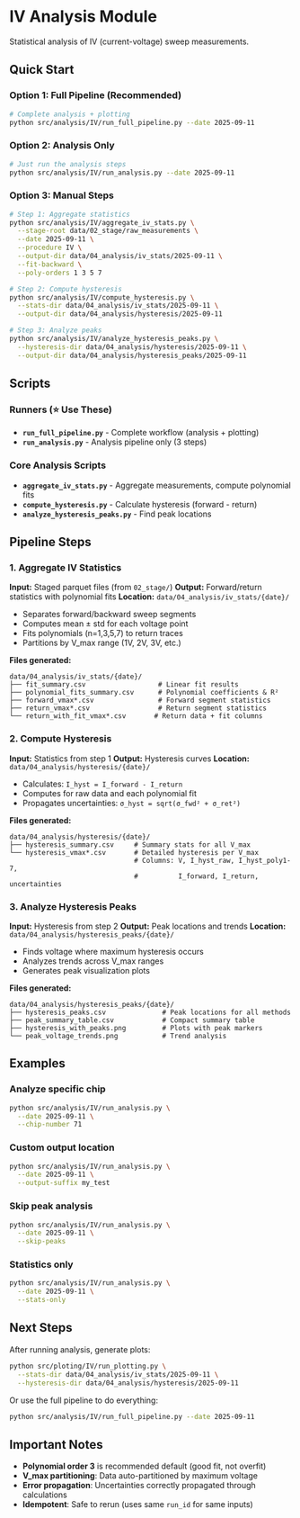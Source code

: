 # IV Analysis Module

Statistical analysis of IV (current-voltage) sweep measurements.

## Quick Start

### Option 1: Full Pipeline (Recommended)
```bash
# Complete analysis + plotting
python src/analysis/IV/run_full_pipeline.py --date 2025-09-11
```

### Option 2: Analysis Only
```bash
# Just run the analysis steps
python src/analysis/IV/run_analysis.py --date 2025-09-11
```

### Option 3: Manual Steps
```bash
# Step 1: Aggregate statistics
python src/analysis/IV/aggregate_iv_stats.py \
  --stage-root data/02_stage/raw_measurements \
  --date 2025-09-11 \
  --procedure IV \
  --output-dir data/04_analysis/iv_stats/2025-09-11 \
  --fit-backward \
  --poly-orders 1 3 5 7

# Step 2: Compute hysteresis
python src/analysis/IV/compute_hysteresis.py \
  --stats-dir data/04_analysis/iv_stats/2025-09-11 \
  --output-dir data/04_analysis/hysteresis/2025-09-11

# Step 3: Analyze peaks
python src/analysis/IV/analyze_hysteresis_peaks.py \
  --hysteresis-dir data/04_analysis/hysteresis/2025-09-11 \
  --output-dir data/04_analysis/hysteresis_peaks/2025-09-11
```

## Scripts

### Runners (⭐ Use These)
- **`run_full_pipeline.py`** - Complete workflow (analysis + plotting)
- **`run_analysis.py`** - Analysis pipeline only (3 steps)

### Core Analysis Scripts
- **`aggregate_iv_stats.py`** - Aggregate measurements, compute polynomial fits
- **`compute_hysteresis.py`** - Calculate hysteresis (forward - return)
- **`analyze_hysteresis_peaks.py`** - Find peak locations

## Pipeline Steps

### 1. Aggregate IV Statistics
**Input:** Staged parquet files (from `02_stage/`)
**Output:** Forward/return statistics with polynomial fits
**Location:** `data/04_analysis/iv_stats/{date}/`

- Separates forward/backward sweep segments
- Computes mean ± std for each voltage point
- Fits polynomials (n=1,3,5,7) to return traces
- Partitions by V_max range (1V, 2V, 3V, etc.)

**Files generated:**
```
data/04_analysis/iv_stats/{date}/
├── fit_summary.csv                  # Linear fit results
├── polynomial_fits_summary.csv      # Polynomial coefficients & R²
├── forward_vmax*.csv                # Forward segment statistics
├── return_vmax*.csv                 # Return segment statistics
└── return_with_fit_vmax*.csv       # Return data + fit columns
```

### 2. Compute Hysteresis
**Input:** Statistics from step 1
**Output:** Hysteresis curves
**Location:** `data/04_analysis/hysteresis/{date}/`

- Calculates: `I_hyst = I_forward - I_return`
- Computes for raw data and each polynomial fit
- Propagates uncertainties: `σ_hyst = sqrt(σ_fwd² + σ_ret²)`

**Files generated:**
```
data/04_analysis/hysteresis/{date}/
├── hysteresis_summary.csv     # Summary stats for all V_max
└── hysteresis_vmax*.csv       # Detailed hysteresis per V_max
                               # Columns: V, I_hyst_raw, I_hyst_poly1-7,
                               #          I_forward, I_return, uncertainties
```

### 3. Analyze Hysteresis Peaks
**Input:** Hysteresis from step 2
**Output:** Peak locations and trends
**Location:** `data/04_analysis/hysteresis_peaks/{date}/`

- Finds voltage where maximum hysteresis occurs
- Analyzes trends across V_max ranges
- Generates peak visualization plots

**Files generated:**
```
data/04_analysis/hysteresis_peaks/{date}/
├── hysteresis_peaks.csv              # Peak locations for all methods
├── peak_summary_table.csv            # Compact summary table
├── hysteresis_with_peaks.png         # Plots with peak markers
└── peak_voltage_trends.png           # Trend analysis
```

## Examples

### Analyze specific chip
```bash
python src/analysis/IV/run_analysis.py \
  --date 2025-09-11 \
  --chip-number 71
```

### Custom output location
```bash
python src/analysis/IV/run_analysis.py \
  --date 2025-09-11 \
  --output-suffix my_test
```

### Skip peak analysis
```bash
python src/analysis/IV/run_analysis.py \
  --date 2025-09-11 \
  --skip-peaks
```

### Statistics only
```bash
python src/analysis/IV/run_analysis.py \
  --date 2025-09-11 \
  --stats-only
```

## Next Steps

After running analysis, generate plots:
```bash
python src/ploting/IV/run_plotting.py \
  --stats-dir data/04_analysis/iv_stats/2025-09-11 \
  --hysteresis-dir data/04_analysis/hysteresis/2025-09-11
```

Or use the full pipeline to do everything:
```bash
python src/analysis/IV/run_full_pipeline.py --date 2025-09-11
```

## Important Notes

- **Polynomial order 3** is recommended default (good fit, not overfit)
- **V_max partitioning**: Data auto-partitioned by maximum voltage
- **Error propagation**: Uncertainties correctly propagated through calculations
- **Idempotent**: Safe to rerun (uses same `run_id` for same inputs)
